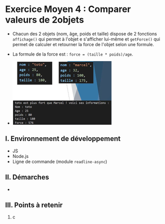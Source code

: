# Exercice Moyen 4 : Comparer valeurs de 2objets

- Chacun des 2 objets (nom, âge, poids et taille) dispose de 2 fonctions `affichage()` qui permet à l'objet e s'afficher lui-même et `getForce()` qui permet de calculer et retourner la force de l'objet selon une formule.
- La formule de la force est : `force = (taille * poids)/age`.
  
- ![capture exo3](ex4.png)

## I. Environnement de développement

* JS
* Node.js
* Ligne de commande (module `readline-async`)

## II. Démarches
- 


## III. Points à retenir

1. c